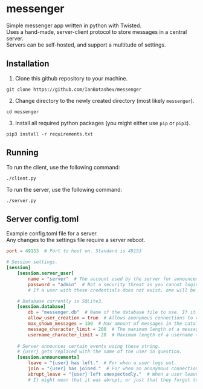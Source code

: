 # messenger
Simple messenger app written in python with Twisted.  
Uses a hand-made, server-client protocol to store messages in a central server.  
Servers can be self-hosted, and support a multitude of settings.

## Installation
1. Clone this github repository to your machine.
```shell
git clone https://github.com/IanBotashev/messenger
```
2. Change directory to the newly created directory (most likely `messenger`).
```shell
cd messenger
```
3. Install all required python packages (you might either use `pip` or `pip3`).
```shell
pip3 install -r requirements.txt
```

## Running
To run the client, use the following command:
```shell
./client.py
```

To run the server, use the following command:
```shell
./server.py
```

## Server config.toml
Example config.toml file for a server.  
Any changes to the settings file require a server reboot.
```toml
port = 49153  # Port to host on. Standard is 49153

# Session settings.
[session]
    [session.server_user]
        name = "server"  # The account used by the server for announcements.
        password = "admin"  # Not a security threat as you cannot login twice as the server.
        # If a user with these credentials does not exist, one will be created automatically.

    # Database currently is SQLite3.
    [session.database]
        db = "messenger.db"  # Name of the database file to use. If it doesn't exist, one will be created.
        allow_user_creation = true  # Allows anonymous connections to create accounts.
        max_shown_messages = 100  # Max amount of messages in the catalog to be sent to a client.
        message_character_limit = 200  # The maximum length of a message that can be posted by a client.
        username_character_limit = 20  # Maximum length of a username that can be used by a client.
    
    # Server announces certain events using these string. 
    # {user} gets replaced with the name of the user in question.
    [session.announcements]
        leave = "{user} has left."  # For when a user logs out.
        join = "{user} has joined."  # For when an anonymous connection logs itself in.
        abrupt_leave = "{user} left unexpectedly."  # When a user leaves without logging out first.
        # It might mean that it was abrupt; or just that they forgot to log out before leaving.
 ```